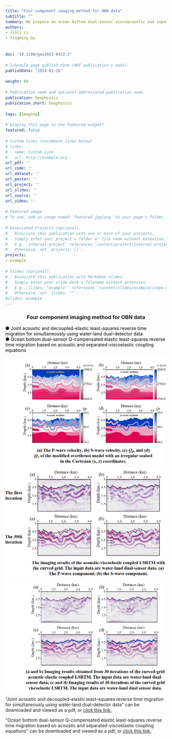 ```yaml
---
title: "Four component imaging method for OBN data"
subtitle: ""
summary: We propose an ocean bottom dual-sensor viscoacoustic and separated-viscoelastic coupled Q-compensated least-squares reverse time migration (OBD-VSV-QLSRTM) in curvilinear coordinates. In this method, to solve the Q-compensated elastic inverse problem, we jointly use the recorded acoustic pressure and elastic multicomponent seismic data from the OBD observation system. 
authors:
- Jinli Li
- Yingming Qu


doi: "10.1190/geo2023-0433.1"

# Schedule page publish date (NOT publication's date).
publishDate: "2024-02-26"

weight: 80

# Publication name and optional abbreviated publication name.
publication: Geophysics
publication_short: Geophysics 

tags: [Imaging]

# Display this page in the Featured widget?
featured: false

# Custom links (uncomment lines below)
# links:
# - name: Custom Link
#   url: http://example.org
url_pdf: ''
url_code: ''
url_dataset: ''
url_poster: ''
url_project: ''
url_slides: ''
url_source: ''
url_video: ''

# Featured image
# To use, add an image named `featured.jpg/png` to your page's folder. 

# Associated Projects (optional).
#   Associate this publication with one or more of your projects.
#   Simply enter your project's folder or file name without extension.
#   E.g. `internal-project` references `content/project/internal-project/index.md`.
#   Otherwise, set `projects: []`.
projects:
- example

# Slides (optional).
#   Associate this publication with Markdown slides.
#   Simply enter your slide deck's filename without extension.
#   E.g. `slides: "example"` references `content/slides/example/index.md`.
#   Otherwise, set `slides: ""`.
#slides: example
---
```


### <center>Four component imaging method for OBN data<center>

 <font color=black> ● Joint acoustic and decoupled-elastic least-squares reverse time migration for simultaneously using water-land dual-detector data</font><br /> 
 <font color=black> ● Ocean bottom dual-sensor Q-compensated elastic least-squares reverse time migration based on acoustic and separated-viscoelastic coupling equations</font>

<div style="text-align: center;">
  <img src="./Four component imaging method for OBN data.assets/image1.png" alt="Image Alt Text" style="max-width: 100%; height: auto;">
</div>

<div style="text-align: center;">
  <img src="./Four component imaging method for OBN data.assets/image2.png" alt="Image Alt Text" style="max-width: 100%; height: auto;">
</div>

<div style="text-align: center;">
  <img src="./Four component imaging method for OBN data.assets/image3.png" alt="Image Alt Text" style="max-width: 100%; height: auto;">
</div>




"Joint acoustic and decoupled-elastic least-squares reverse time migration for simultaneously using water-land dual-detector data" can be downloaded and viewed as a pdf, or [click this link.](https://ieeexplore.ieee.org/document/10109715)

"Ocean bottom dual-sensor Q-compensated elastic least-squares reverse time migration based on acoustic and separated-viscoelastic coupling equations" can be downloaded and viewed as a pdf, or [click this link.](https://library.seg.org/doi/10.1190/geo2023-0433.1)
